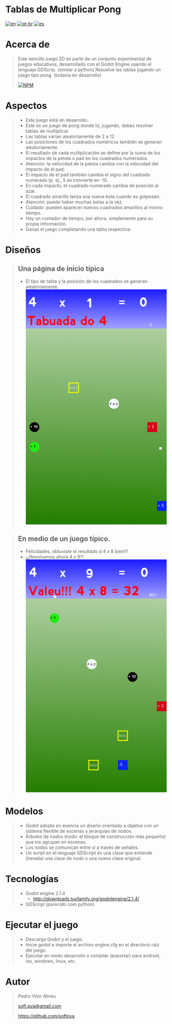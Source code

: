 # **Tablas de Multiplicar Pong**
[![en](https://img.shields.io/badge/lang-en-red.svg)](https://github.com/softpva/pongMultiplicationTable)
[![pt-br](https://img.shields.io/badge/lang-pt--br-green.svg)](./README.pt-br.md)
[![es](https://img.shields.io/badge/lang-es-yellow.svg)](./README.es.md)  

# Acerca de
> Este sencillo juego 2D es parte de un conjunto experimental de juegos educativos, desarrollado con el Godot Engine usando el lenguaje GDScrip. (similar a python)
> Resuelve las tablas jugando un juego tipo pong. (todavía en desarrollo)
>
> [![NPM](https://img.shields.io/npm/l/react)](./LICENSE) 

# Aspectos
> - Este juego está en desarrollo.
> - Este es un juego de pong donde tú, jugando, debes resolver tablas de multiplicar.
> - Las tablas varían aleatoriamente de 2 a 12.
> - Las posiciones de los cuadrados numéricos también se generan aleatoriamente.
> - El resultado de cada multiplicación se define por la suma de los impactos de la pelota o pad en los cuadrados numerados.
> - Atención: la velocidad de la pelota cambia con la velocidad del impacto de el pad.
> - El impacto de el pad también cambia el signo del cuadrado numerado (p. ej., 5 se convierte en -5).
> - En cada impacto, el cuadrado numerado cambia de posición al azar.
> - El cuadrado amarillo lanza una nueva bola cuando es golpeado.
> - Atención: puede haber muchas bolas a la vez.
> - Cuidado: pueden aparecer nuevos cuadrados amarillos al mismo tiempo.
> - Hay un contador de tiempo, por ahora, simplemente para su propia información.
> - Ganas el juego completando una tabla respectiva.

# Diseños
> ## Una página de inicio típica
> - El tipo de tabla y la posición de los cuadrados se generan aleatoriamente.
> ![página de inicio](./readmeImages/start_page_4.gif)

> ## En medio de un juego típico.
> - Felicidades, obtuviste el resultado d 4 x 8 bien!!!
> - ¡¿Resolvamos ahora 4 x 9?!
> ![cualquier página](./readmeImages/hit_4x8.gif)

# Modelos
> - Godot adopta en esencia un diseño orientado a objetos con un sistema flexible de escenas y jerarquías de nodos.
> - Árboles de nodos (nodo: el bloque de construcción más pequeño) que los agrupan en escenas.
> - Los nodos se comunican entre sí a través de señales.
> - Un script en el lenguaje GDScript es una clase que extiende (hereda) una clase de nodo o una nueva clase original.

# Tecnologías
> - Godot engine 2.1.4
>     - http://downloads.tuxfamily.org/godotengine/2.1.4/
> - GDScript (parecido com python)

# Ejecutar el juego
> - Descarga Godot y el juego.
> - Inicie godot e importe el archivo engine.cfg en el directorio raíz del juego.
> - Ejecutar en modo desarrollo o compilar (exportar) para android, ios, windows, linux, etc.

# Autor
> Pedro Vitor Abreu
>
> <soft.pva@gmail.com>
>
> <https://github.com/softpva>
